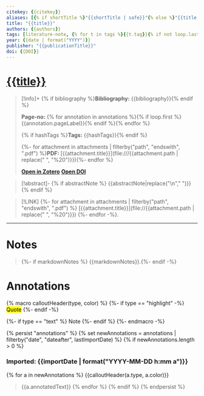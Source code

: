 ```yaml
---
citekey: {{citekey}}
aliases: [{% if shortTitle %}"{{shortTitle | safe}}"{% else %}"{{title | safe}}"{% endif %}]
title: "{{title}}"
authors: {{authors}}
tags: [literature-note, {% for t in tags %}{{t.tag}}{% if not loop.last %}, {% endif %}{% endfor %}]
year: {{date | format("YYYY")}}
publisher: "{{publicationTitle}}"
doi: {{DOI}}
---
```


# [{{title}}]({{desktopURI}})

> [!info]+
>{% if bibliography %}**Bibliography:** {{bibliography}}{% endif %}
>
>**Page-no:** {% for annotation in annotations %}{% if loop.first %}{{annotation.pageLabel}}{% endif %}{% endfor %}
>
>{% if hashTags %}**Tags:** {{hashTags}}{% endif %}
>
>{%- for attachment in attachments | filterby("path", "endswith", ".pdf") %}**PDF:** [{{attachment.title}}](file:///{{attachment.path | replace(" ", "%20")}}){%- endfor %}
>
>[**Open in Zotero**]({{desktopURI}})
>[**Open DOI**](https://doi.org/{{DOI}})

> [!abstract]-
> {% if abstractNote %}
> {{abstractNote|replace("\n"," ")}}
> {% endif %}

> [!LINK]
> {%- for attachment in attachments | filterby("path", "endswith", ".pdf") %}
> [{{attachment.title}}](file://{{attachment.path | replace(" ", "%20")}}) {%- endfor -%}.


---

# Notes
> {%- if markdownNotes %}
>{{markdownNotes}}.{%- endif -%}


# Annotations
{% macro calloutHeader(type, color) %}
{%- if type  == "highlight" -%}
<mark style="background-color: {{color}}">Quote</mark>
{%- endif -%}

{%- if type ==  "text" %}
Note
{%- endif %}
{%- endmacro -%}

{% persist "annotations" %}
{% set newAnnotations =  annotations | filterby("date", "dateafter", lastImportDate) %}
{% if newAnnotations.length > 0 %}

### Imported: {{importDate | format("YYYY-MM-DD h:mm a")}}

{% for a in newAnnotations %}
{{calloutHeader(a.type, a.color)}}
> {{a.annotatedText}}
{% endfor %}
{% endif %}
{% endpersist %}
